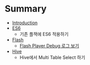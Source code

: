 # Summary

* [Introduction](README.md)
* [ES6](es6/readme.md)
   * 기존 플잭에 ES6 적용하기
* [Flash](flash/readme.md)
   * [Flash Player Debug 로그 보기](flash/turn-on-flash-debugger.md)
* [Hive](hive/readme.md)
   * Hive에서 Multi Table Select 하기

